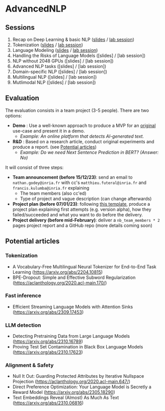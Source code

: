 # AdvancedNLP

## Sessions
1. Recap on Deep Learning & basic NLP ([slides](https://github.com/NathanGodey/AdvancedNLP/raw/main/slides/pdf/course1_recap.pdf) / [lab session](https://colab.research.google.com/drive/1_QzQBdP289benS8Uo3yPQmtXoM-f80-n?usp=sharing))
2. Tokenization ([slides](https://github.com/NathanGodey/AdvancedNLP/raw/main/slides/pdf/course2_tokenization.pdf) / [lab session](https://colab.research.google.com/drive/1xEKz_1LcnkfcEenukIGCrk-Nf_5Hb19s?usp=sharing))
3. Language Modeling ([slides](https://github.com/NathanGodey/AdvancedNLP/raw/main/slides/pdf/course3_lm.pdf) / [lab session](https://colab.research.google.com/drive/1QmVOWC1oB206PmOBn8j0EF54laSh3BBd?usp=sharing))
4. Handling the Risks of Language Models ([slides] / [lab session])
5. NLP without 2048 GPUs ([slides] / [lab session])
6. Advanced NLP tasks ([slides] / [lab session])
7. Domain-specific NLP ([slides] / [lab session])
8. Multilingual NLP ([slides] / [lab session])
9. Mutlimodal NLP ([slides] / [lab session])

## Evaluation
The evaluation consists in a team project (3-5 people). There are two options:
- **Demo** : Use a well-known approach to produce a MVP for an <ins>original</ins> use-case and present it in a demo.
  - *Example: An online platform that detects AI-generated text.*<br>
- **R&D** : Based on a research article, conduct original experiments and produce a report. (see [Potential articles](#potential-articles))
  - *Example: Do we need Next Sentence Prediction in BERT? (Answer: No)*

It will consist of three steps:
- **Team announcement (before 15/12/23)**: send an email to `nathan.godey@inria.fr` with cc's `matthieu.futeral@inria.fr` and `francis.kulumba@inria.fr` explaining
  - The team members (also cc'ed)
  - Type of project and vague description (can change afterwards)
- **Project plan (before 07/01/23)**: following [this template](https://docs.google.com/document/d/1rCWr6p5N0ip7fpNv9e5wjX7gez4oaFGioatYXRRKGR8/edit?usp=sharing), produce a project plan explaining first attempts (e.g. version alpha), how they failed/succeeded and what you want to do before the delivery.
- **Project delivery (before mid-February)**: deliver a `nb_team_members * 2` pages project report and a GitHub repo (more details coming soon)
 
## Potential articles
### Tokenization
- A Vocabulary-Free Multilingual Neural Tokenizer for End-to-End Task Learning (https://arxiv.org/abs/2204.10815)
- BPE-Dropout: Simple and Effective Subword Regularization (https://aclanthology.org/2020.acl-main.170/)

### Fast inference
- Efficient Streaming Language Models with Attention Sinks (https://arxiv.org/abs/2309.17453)

### LLM detection
- Detecting Pretraining Data from Large Language Models (https://arxiv.org/abs/2310.16789)
- Proving Test Set Contamination in Black Box Language Models (https://arxiv.org/abs/2310.17623)

### Alignment & Safety
- Null It Out: Guarding Protected Attributes by Iterative Nullspace Projection (https://aclanthology.org/2020.acl-main.647/)
- Direct Preference Optimization: Your Language Model is Secretly a Reward Model (https://arxiv.org/abs/2305.18290)
- Text Embeddings Reveal (Almost) As Much As Text (https://arxiv.org/abs/2310.06816)
